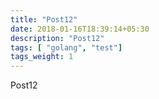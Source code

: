 ```yaml
---
title: "Post12"
date: 2018-01-16T18:39:14+05:30
description: "Post12"
tags: [ "golang", "test"]
tags_weight: 1
---
```

Post12